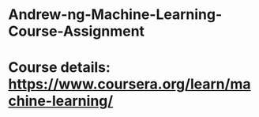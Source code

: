 # Andrew-ng-Machine-Learning-Course-Assignment


# Course details: https://www.coursera.org/learn/machine-learning/

